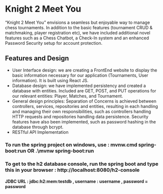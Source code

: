 # Knight 2 Meet You

“Knight 2 Meet You” envisions a seamless but enjoyable way to manage chess tournaments. In addition to the basic features (tournament CRUD & matchmaking, player registration etc), we have included additional novel features such as a Chess Chatbot, a Check-In system and an enhanced Password Security setup for account protection.

## Features and Design
- User Interface design: we are creating a FrontEnd website to display the basic information necessary for our application (Tournaments, User information). It is built using React JS.
- Database design: we have implemented persistency and created a database with entities. Included are GET, POST, and PUT operations for our relevant entities: Player, Matches, and Tournament.
- General design principles: Separation of Concerns is achieved between controllers, services, repositories and entities, resulting in each handling and managing their own responsibilities, such as controllers handling HTTP requests and repositories handling data persistence. Security features have also been implemented, such as password hashing in the database through bcrypt.
- RESTful API Implementation

### To run the spring project on windows, use : mvnw.cmd spring-boot:run OR .\mvnw spring-boot:run

### To get to the h2 database console, run the spring boot and type this in your browser : http://localhost:8080/h2-console

#### JDBC URL : jdbc:h2:mem:testdb , username : username ,  password = password
